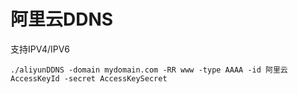 # 阿里云DDNS
支持IPV4/IPV6

```
./aliyunDDNS -domain mydomain.com -RR www -type AAAA -id 阿里云AccessKeyId -secret AccessKeySecret
```

